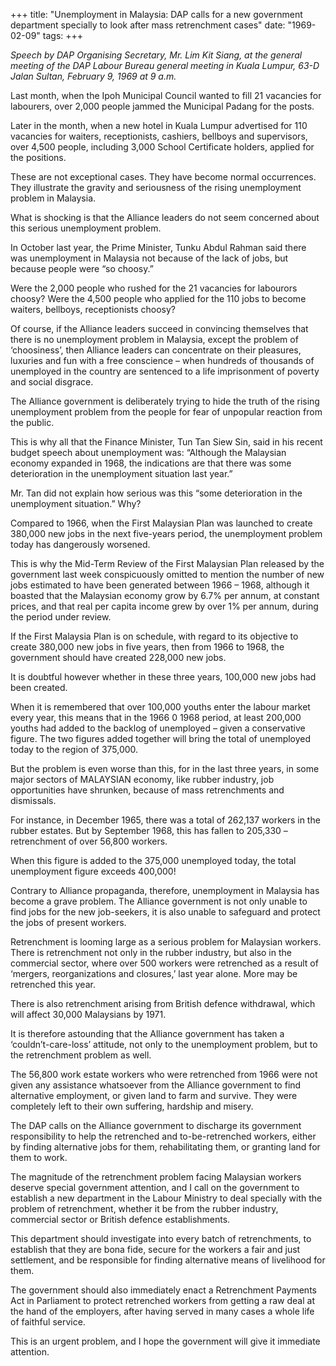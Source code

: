 +++ 
title: "Unemployment in Malaysia: DAP calls for a new government department specially to look after mass retrenchment cases"
date: "1969-02-09"
tags:
+++

_Speech by DAP Organising Secretary, Mr. Lim Kit Siang, at the general meeting of the DAP Labour Bureau general meeting in Kuala Lumpur, 63-D Jalan Sultan, February 9, 1969 at 9 a.m._

Last month, when the Ipoh Municipal Council wanted to fill 21 vacancies for labourers, over 2,000 people jammed the Municipal Padang for the posts.
	
Later in the month, when a new hotel in Kuala Lumpur advertised for 110 vacancies for waiters, receptionists, cashiers, bellboys and supervisors, over 4,500 people, including 3,000 School Certificate holders, applied for the positions.
	
These are not exceptional cases. They have become normal occurrences. They illustrate the gravity and seriousness of the rising unemployment problem in Malaysia.
	
What is shocking is that the Alliance leaders do not seem concerned about this serious unemployment problem.</u>
	
 In October last year, the Prime Minister, Tunku Abdul Rahman said there was unemployment in Malaysia not because of the lack of jobs, but because people were “so choosy.” 
	
Were the 2,000 people who rushed for the 21 vacancies for labourors choosy? Were the 4,500 people who applied for the 110 jobs to become waiters, bellboys, receptionists choosy?
	
Of course, if the Alliance leaders succeed in convincing themselves that there is no unemployment problem in Malaysia, except the problem of ‘choosiness’, then Alliance leaders can concentrate on their pleasures, luxuries and fun with a free conscience – when hundreds of thousands of unemployed in the country are sentenced to a life imprisonment of poverty and social disgrace.
	
The Alliance government is deliberately trying to hide the truth of the rising unemployment problem from the people for fear of unpopular reaction from the public.
	
This is why all that the Finance Minister, Tun Tan Siew Sin, said in his recent budget speech about unemployment was: “Although the Malaysian economy expanded in 1968, the indications are that there was some deterioration in the unemployment situation last year.”
	
Mr. Tan did not explain how serious was this “some deterioration in the unemployment situation.” Why? 
	
Compared to 1966, when the First Malaysian Plan was launched to create 380,000 new jobs in the next five-years period, the unemployment problem today has dangerously worsened.
	
This is why the Mid-Term Review of the First Malaysian Plan released by the government last week conspicuously omitted to mention the number of new jobs estimated to have been generated between 1966 – 1968, although it boasted that the Malaysian economy grow by 6.7% per annum, at constant prices, and that real per capita income grew by over 1% per annum, during the period under review.
	
If the First Malaysia Plan is on schedule, with regard to its objective to create 380,000 new jobs in five years, then from 1966 to 1968, the government should have created 228,000 new jobs.
	
It is doubtful however whether in these three years, 100,000 new jobs had been created.
	 
When it is remembered that over 100,000 youths enter the labour market every year, this means that in the 1966 0 1968 period, at least 200,000 youths had added to the backlog of unemployed – given a conservative figure. The two figures added together will bring the total of unemployed today to the region of 375,000.
	
But the problem is even worse than this, for in the last three years, in some major sectors of MALAYSIAN economy, like rubber industry, job opportunities have shrunken, because of mass retrenchments and dismissals.
	
For instance, in December 1965, there was a total of 262,137 workers in the rubber estates. But by September 1968, this has fallen to 205,330 – retrenchment of over 56,800 workers.
	
When this figure is added to the 375,000 unemployed today, the total unemployment figure exceeds 400,000!
	
Contrary to Alliance propaganda, therefore, unemployment in Malaysia has become a grave problem. The Alliance government is not only unable to find jobs for the new job-seekers, it is also unable to safeguard and protect the jobs of present workers.
	
Retrenchment is looming large as a serious problem for Malaysian workers. There is retrenchment not only in the rubber industry, but also in the commercial sector, where over 500 workers were retrenched as a result of ‘mergers, reorganizations and closures,’ last year alone. More may be retrenched this year.
	
There is also retrenchment arising from British defence withdrawal, which will affect 30,000 Malaysians by 1971.
	
It is therefore astounding that the Alliance government has taken a ‘couldn’t-care-loss’ attitude, not only to the unemployment problem, but to the retrenchment problem as well.
	
The 56,800 work estate workers who were retrenched from 1966 were not given any assistance whatsoever from the Alliance government to find alternative employment, or given land to farm and survive. They were completely left to their own suffering, hardship and misery.
	
The DAP calls on the Alliance government to discharge its government responsibility to help the retrenched and to-be-retrenched workers, either by finding alternative jobs for them, rehabilitating them, or granting land for them to work.
	
The magnitude of the retrenchment problem facing Malaysian workers deserve special government attention, and I call on the government to establish a new department in the Labour Ministry to deal specially with the problem of retrenchment, whether it be from the rubber industry, commercial sector or British defence establishments.
	
This department should investigate into every batch of retrenchments, to establish that they are bona fide, secure for the workers a fair and just settlement, and be responsible for finding alternative means of livelihood for them.
	
The government should also immediately enact a Retrenchment Payments Act in Parliament to protect retrenched workers from getting a raw deal at the hand of the employers, after having served in many cases a whole life of faithful service.
	
This is an urgent problem, and I hope the government will give it immediate attention. 
